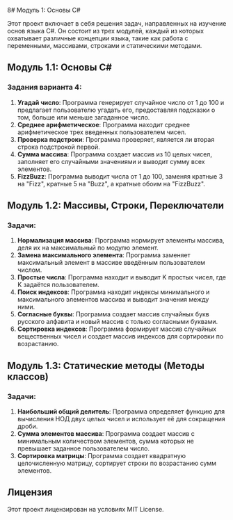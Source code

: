8# Модуль 1: Основы C#

Этот проект включает в себя решения задач, направленных на изучение основ языка C#. Он состоит из трех модулей, каждый из которых охватывает различные концепции языка, такие как работа с переменными, массивами, строками и статическими методами.

## Модуль 1.1: Основы C#

### Задания варианта 4:
1. **Угадай число**: Программа генерирует случайное число от 1 до 100 и предлагает пользователю угадать его, предоставляя подсказки о том, больше или меньше загаданное число.
2. **Среднее арифметическое**: Программа находит среднее арифметическое трех введенных пользователем чисел.
3. **Проверка подстроки**: Программа проверяет, является ли вторая строка подстрокой первой.
4. **Сумма массива**: Программа создает массив из 10 целых чисел, заполняет его случайными значениями и выводит сумму всех элементов.
5. **FizzBuzz**: Программа выводит числа от 1 до 100, заменяя кратные 3 на "Fizz", кратные 5 на "Buzz", а кратные обоим на "FizzBuzz".

## Модуль 1.2: Массивы, Строки, Переключатели

### Задачи:
1. **Нормализация массива**: Программа нормирует элементы массива, деля их на максимальный по модулю элемент.
2. **Замена максимального элемента**: Программа заменяет максимальный элемент в массиве введённым пользователем числом.
3. **Простые числа**: Программа находит и выводит K простых чисел, где K задаётся пользователем.
4. **Поиск индексов**: Программа находит индексы минимального и максимального элементов массива и выводит значения между ними.
5. **Согласные буквы**: Программа создает массив случайных букв русского алфавита и новый массив с только согласными буквами.
6. **Сортировка индексов**: Программа формирует массив случайных вещественных чисел и создает массив индексов для сортировки по возрастанию.

## Модуль 1.3: Статические методы (Методы классов)

### Задачи:
1. **Наибольший общий делитель**: Программа определяет функцию для вычисления НОД двух целых чисел и использует её для сокращения дроби.
2. **Сумма элементов массива**: Программа создает массив с минимальным количеством элементов, сумма которых не превышает заданное пользователем число.
3. **Сортировка матрицы**: Программа создает квадратную целочисленную матрицу, сортирует строки по возрастанию сумм элементов.

## Лицензия

Этот проект лицензирован на условиях MIT License.
